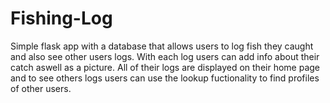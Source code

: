 # Fishing-Log
Simple flask app with a database that allows users to log fish they caught and also see other users logs. With each log users can add info about their
catch aswell as a picture. All of their logs are displayed on their home page and to see others logs users can use the lookup fuctionality to find profiles of other users.
